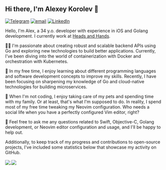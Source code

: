 ## Hi there, I'm Alexey Korolev 👋

[![Telegram](https://img.shields.io/badge/@alphatroya-0088cc?style=for-the-badge&logo=Telegram)](https://teleg.run/alphatroya)
[![email](https://img.shields.io/badge/alphatroya-36BFD1?style=for-the-badge&logo=gmail)](mailto:alphatroya@gmail.com)
[![LinkedIn](https://img.shields.io/badge/alphatroya-00a0dc?style=for-the-badge&logo=linkedin)](https://www.linkedin.com/in/alphatroya/)

Hello, I'm Alex, a 34 y.o. developer with experience in iOS and Golang development. I currently work at [Heads and Hands](https://handh.ru).

👨‍💻 I'm passionate about creating robust and scalable backend APIs using Go and exploring new technologies to build better applications. Currently, I've been diving into the world of containerization with Docker and orchestration with Kubernetes.

🌱 In my free time, I enjoy learning about different programming languages and software development concepts to improve my skills. Recently, I have been focusing on sharpening my knowledge of Go and cloud-native technologies for building microservices.

🐾 When I'm not coding, I enjoy taking care of my pets and spending time with my family. Or at least, that's what I'm supposed to do. In reality, I spend most of my free time tweaking my Neovim configuration. Who needs a social life when you have a perfectly configured Vim editor, right?

💬 Feel free to ask me any questions related to Swift, Objective-C, Golang development, or Neovim editor configuration and usage, and I'll be happy to help out.

Additionally, to keep track of my progress and contributions to open-source projects, I've included some statistics below that showcase my activity on GitHub.

<a href="https://github.com/anuraghazra/github-readme-stats">
  <img align="center" src="https://github-readme-stats.vercel.app/api?username=alphatroya&count_private=true&show_icons=true&theme=vue" />
</a>
<a href="https://github.com/anuraghazra/convoychat">
  <img align="center" src="https://github-readme-stats.vercel.app/api/top-langs/?username=alphatroya&theme=vue&layout=compact" />
</a>
